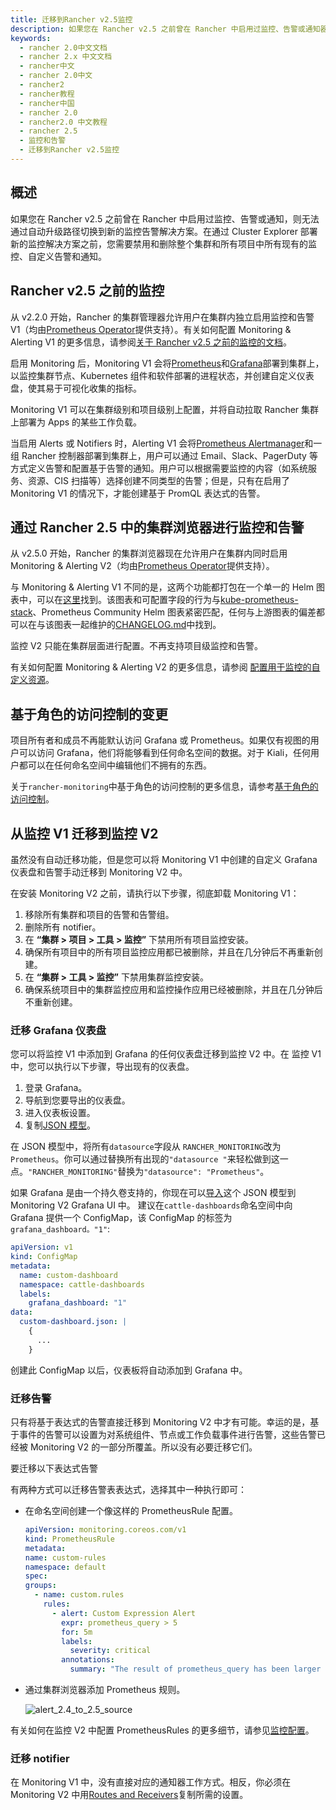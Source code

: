 ```yaml
---
title: 迁移到Rancher v2.5监控
description: 如果您在 Rancher v2.5 之前曾在 Rancher 中启用过监控、告警或通知器，则没有自动升级路径来切换到新的监控/告警解决方案。在通过 Cluster Explore 部署新的监控解决方案之前，您需要禁用和删除整个集群和所有项目中所有现有的自定义告警、通知器和监控安装。
keywords:
  - rancher 2.0中文文档
  - rancher 2.x 中文文档
  - rancher中文
  - rancher 2.0中文
  - rancher2
  - rancher教程
  - rancher中国
  - rancher 2.0
  - rancher2.0 中文教程
  - rancher 2.5
  - 监控和告警
  - 迁移到Rancher v2.5监控
---
```


## 概述

如果您在 Rancher v2.5 之前曾在 Rancher 中启用过监控、告警或通知，则无法通过自动升级路径切换到新的监控告警解决方案。在通过 Cluster Explorer 部署新的监控解决方案之前，您需要禁用和删除整个集群和所有项目中所有现有的监控、自定义告警和通知。

## Rancher v2.5 之前的监控

从 v2.2.0 开始，Rancher 的集群管理器允许用户在集群内独立启用监控和告警 V1（均由[Prometheus Operator](https://github.com/prometheus-operator/prometheus-operator)提供支持）。有关如何配置 Monitoring & Alerting V1 的更多信息，请参阅[关于 Rancher v2.5 之前的监控的文档](/docs/rancher2/monitoring-alerting/2.0-2.4/_index)。

启用 Monitoring 后，Monitoring V1 会将[Prometheus](https://prometheus.io/)和[Grafana](https://grafana.com/docs/grafana/latest/getting-started/)部署到集群上，以监控集群节点、Kubernetes 组件和软件部署的进程状态，并创建自定义仪表盘，使其易于可视化收集的指标。

Monitoring V1 可以在集群级别和项目级别上配置，并将自动拉取 Rancher 集群上部署为 Apps 的某些工作负载。

当启用 Alerts 或 Notifiers 时，Alerting V1 会将[Prometheus Alertmanager](https://prometheus.io/docs/alerting/latest/alertmanager/)和一组 Rancher 控制器部署到集群上，用户可以通过 Email、Slack、PagerDuty 等方式定义告警和配置基于告警的通知。用户可以根据需要监控的内容（如系统服务、资源、CIS 扫描等）选择创建不同类型的告警；但是，只有在启用了 Monitoring V1 的情况下，才能创建基于 PromQL 表达式的告警。

## 通过 Rancher 2.5 中的集群浏览器进行监控和告警

从 v2.5.0 开始，Rancher 的集群浏览器现在允许用户在集群内同时启用 Monitoring & Alerting V2（均由[Prometheus Operator](https://github.com/prometheus-operator/prometheus-operator)提供支持）。

与 Monitoring & Alerting V1 不同的是，这两个功能都打包在一个单一的 Helm 图表中，可以在[这里](https://github.com/rancher/charts/blob/main/charts/rancher-monitoring)找到。该图表和可配置字段的行为与[kube-prometheus-stack](https://github.com/prometheus-community/helm-charts/tree/main/charts/kube-prometheus-stack)、Prometheus Community Helm 图表紧密匹配，任何与上游图表的偏差都可以在与该图表一起维护的[CHANGELOG.md](https://github.com/rancher/charts/blob/main/charts/rancher-monitoring/CHANGELOG.md)中找到。

监控 V2 只能在集群层面进行配置。不再支持项目级监控和告警。

有关如何配置 Monitoring & Alerting V2 的更多信息，请参阅 [配置用于监控的自定义资源](/docs/rancher2/monitoring-alerting/2.5/configuration/_index)。

## 基于角色的访问控制的变更

项目所有者和成员不再能默认访问 Grafana 或 Prometheus。如果仅有视图的用户可以访问 Grafana，他们将能够看到任何命名空间的数据。对于 Kiali，任何用户都可以在任何命名空间中编辑他们不拥有的东西。

关于`rancher-monitoring`中基于角色的访问控制的更多信息，请参考[基于角色的访问控制](/docs/rancher2/monitoring-alerting/2.5/rbac/_index)。

## 从监控 V1 迁移到监控 V2

虽然没有自动迁移功能，但是您可以将 Monitoring V1 中创建的自定义 Grafana 仪表盘和告警手动迁移到 Monitoring V2 中。

在安装 Monitoring V2 之前，请执行以下步骤，彻底卸载 Monitoring V1：

1. 移除所有集群和项目的告警和告警组。
1. 删除所有 notifier。
1. 在 **“集群 > 项目 > 工具 > 监控”** 下禁用所有项目监控安装。
1. 确保所有项目中的所有项目监控应用都已被删除，并且在几分钟后不再重新创建。
1. 在 **“集群 > 工具 > 监控”** 下禁用集群监控安装。
1. 确保系统项目中的集群监控应用和监控操作应用已经被删除，并且在几分钟后不重新创建。

### 迁移 Grafana 仪表盘

您可以将监控 V1 中添加到 Grafana 的任何仪表盘迁移到监控 V2 中。在 监控 V1 中，您可以执行以下步骤，导出现有的仪表盘。

1. 登录 Grafana。
1. 导航到您要导出的仪表盘。
1. 进入仪表板设置。
1. 复制[JSON 模型](https://grafana.com/docs/grafana/latest/dashboards/json-model/)。

在 JSON 模型中，将所有`datasource`字段从 `RANCHER_MONITORING`改为`Prometheus`。你可以通过替换所有出现的`"datasource "`来轻松做到这一点。`"RANCHER_MONITORING"`替换为`"datasource": "Prometheus"`。

如果 Grafana 是由一个持久卷支持的，你现在可以[导入](https://grafana.com/docs/grafana/latest/dashboards/export-import/)这个 JSON 模型到 Monitoring V2 Grafana UI 中。
建议在`cattle-dashboards`命名空间中向 Grafana 提供一个 ConfigMap，该 ConfigMap 的标签为`grafana_dashboard。"1"`:

```yaml
apiVersion: v1
kind: ConfigMap
metadata:
  name: custom-dashboard
  namespace: cattle-dashboards
  labels:
    grafana_dashboard: "1"
data:
  custom-dashboard.json: |
    { 
      ... 
    }
```

创建此 ConfigMap 以后，仪表板将自动添加到 Grafana 中。

### 迁移告警

只有将基于表达式的告警直接迁移到 Monitoring V2 中才有可能。幸运的是，基于事件的告警可以设置为对系统组件、节点或工作负载事件进行告警，这些告警已经被 Monitoring V2 的一部分所覆盖。所以没有必要迁移它们。

要迁移以下表达式告警

有两种方式可以迁移告警表表达式，选择其中一种执行即可：

- 在命名空间创建一个像这样的 PrometheusRule 配置。

  ```yaml
  apiVersion: monitoring.coreos.com/v1
  kind: PrometheusRule
  metadata:
  name: custom-rules
  namespace: default
  spec:
  groups:
    - name: custom.rules
      rules:
        - alert: Custom Expression Alert
          expr: prometheus_query > 5
          for: 5m
          labels:
            severity: critical
          annotations:
            summary: "The result of prometheus_query has been larger than 5 for 5m. Current value {{ $value }}"
  ```

- 通过集群浏览器添加 Prometheus 规则。

  ![alert_2.4_to_2.5_source](/img/rancher/monitoring/migration/alert_2.4_to_2.5_source.png)

有关如何在监控 V2 中配置 PrometheusRules 的更多细节，请参见[监控配置](/docs/rancher2/monitoring-alerting/2.5/configuration/_index)。

### 迁移 notifier

在 Monitoring V1 中，没有直接对应的通知器工作方式。相反，你必须在 Monitoring V2 中用[Routes and Receivers](/docs/rancher2/monitoring-alerting/2.5/configuration/_index#配置-Alertmanager-Config)复制所需的设置。
